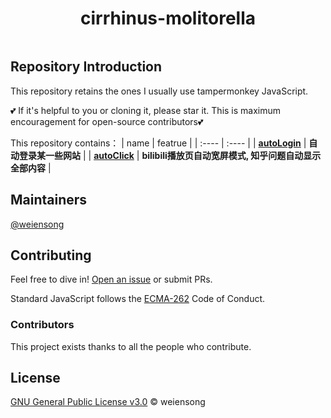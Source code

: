<h1 align="center">cirrhinus-molitorella</h1>

<p align="center">
    <img src="https://img.shields.io/badge/JavaScript-blue" alt=""> 
</p>




## Repository Introduction

This repository retains the ones I usually use tampermonkey JavaScript.  
  
💕 If it's helpful to you or cloning it, please star it. This is maximum encouragement for open-source contributors💕

This repository contains：
|  name | featrue |
| :---- | :---- | 
| **[autoLogin](https://github.com/weiensong/cirrhinus-molitorella/blob/main/script/autoLogin.js)** | **自动登录某一些网站** | 
| **[autoClick](https://github.com/weiensong/cirrhinus-molitorella/blob/main/script/autoClick.js)** | **bilibili播放页自动宽屏模式, 知乎问题自动显示全部内容** | 


## Maintainers

[@weiensong](https://github.com/weiensong)

## Contributing


Feel free to dive in! [Open an issue](https://github.com/weiensong/cirrhinus-molitorella/issues) or submit PRs.

Standard JavaScript follows the [ECMA-262](https://www.ecma-international.org/publications-and-standards/standards/ecma-262/) Code of Conduct.


### Contributors

This project exists thanks to all the people who contribute.

## License

[GNU General Public License v3.0](https://github.com/weiensong/cirrhinus-molitorella/blob/main/LICENSE) © weiensong
